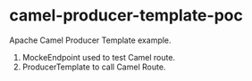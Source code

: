 # camel-producer-template-poc

Apache Camel Producer Template example.

1. MockeEndpoint used to test Camel route.
2. ProducerTemplate to call Camel Route.
